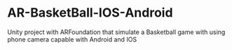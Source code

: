 # AR-BasketBall-IOS-Android
Unity project with ARFoundation that simulate a Basketball game with using phone camera capable with Android and IOS
